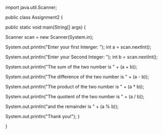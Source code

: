import java.util.Scanner;

public class Assignment2 {

public static void main(String[] args) {

Scanner scan = new Scanner(System.in);

System.out.println("Enter your first Interger: ");
int a = scan.nextInt();

System.out.println("Enter your Second Integer: "); 
int b = scan.nextInt();

System.out.println("The sum of the two number is " + (a + b));

System.out.println("The difference of the two number is " + (a - b)); 

System.out.println("The product of the two number is " + (a * b)); 

System.out.println("The quotient of the two number is " + (a / b));

System.out.println("and the remainder is " + (a % b));

System.out.println("Thank you!");
}

}
